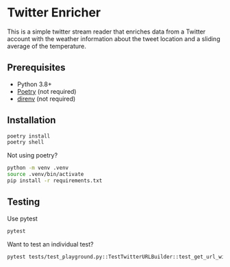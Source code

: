 # Twitter Enricher

This is a simple twitter stream reader that enriches data from a Twitter account with 
the weather information about the tweet location and a sliding average of the temperature.

## Prerequisites

- Python 3.8+
- [Poetry](https://python-poetry.org/) (not required)
- [direnv](https://direnv.net/) (not required)

## Installation

```bash
poetry install
poetry shell
```

Not using poetry?

```bash
python -m venv .venv
source .venv/bin/activate
pip install -r requirements.txt
```

## Testing

Use pytest

```bash
pytest
```

Want to test an individual test?

```bash
pytest tests/test_playground.py::TestTwitterURLBuilder::test_get_url_without_extras
```
